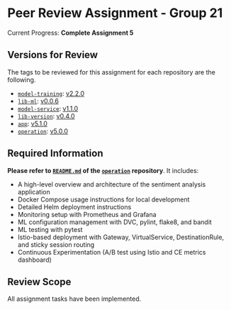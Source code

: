 # Peer Review Assignment - Group 21

Current Progress: **Complete Assignment 5**

## Versions for Review 

The tags to be reviewed for this assignment for each repository are the following. 

- [`model-training`](https://github.com/remla25-team21/model-training): [v2.2.0](https://github.com/remla25d-team21/model-training/releases/tag/v2.2.0) 
- [`lib-ml`](https://github.com/remla25-team21/lib-ml): [v0.0.6](https://github.com/remla25-team21/lib-ml/releases/tag/v0.0.6) 
- [`model-service`](https://github.com/remla25-team21/model-service): [v1.1.0](https://github.com/remla25-team21/model-service/releases/tag/v1.1.0) 
- [`lib-version`](https://github.com/remla25-team21/lib-version): [v0.4.0](https://github.com/remla25-team21/lib-version/releases/tag/v0.4.0) 
- [`app`](https://github.com/remla25-team21/app): [v5.1.0](https://github.com/remla25-team21/app/releases/tag/v5.1.0) 
- [`operation`](https://github.com/remla25-team21/operation): [v5.0.0](https://github.com/remla25-team21/operation/releases/tag/v5.0.0) 

## Required Information 

**Please refer to [`README.md`](https://github.com/remla25-team21/operation/blob/main/README.md) of the [`operation`](https://github.com/remla25-team21/operation) repository**. It includes: 

- A high-level overview and architecture of the sentiment analysis application 
- Docker Compose usage instructions for local development 
- Detailed Helm deployment instructions 
- Monitoring setup with Prometheus and Grafana 
- ML configuration management with DVC, pylint, flake8, and bandit 
- ML testing with pytest 
- Istio-based deployment with Gateway, VirtualService, DestinationRule, and sticky session routing 
- Continuous Experimentation (A/B test using Istio and CE metrics dashboard) 

## Review Scope 

All assignment tasks have been implemented. 
